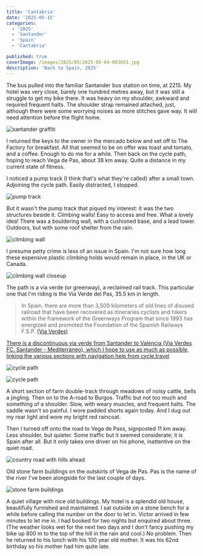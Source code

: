 ```yaml
---
title: 'Cantabria'
date: '2025-05-15'
categories:
  - '2025'
  - 'Santander'
  - 'Spain'
  - 'Cantabria'

published: true
coverImage: /images/2025/05/2025-05-04-093653.jpg
description: 'Back to Spain, 2025'
---
```


<script>
  import Img from '$lib/components/Img.svelte'
  import DayCardHGroup from '$lib/components/DayCardHGroup.svelte'
</script>

<section class="card">
  
  <DayCardHGroup
    where="Santander"
    when="2025-05-05"
  />

  <p>The bus pulled into the familiar Santander bus station on time, at 2215. My hotel was very close, barely one hundred metres away, but it was still a struggle to get my bike there. It was heavy on my shoulder, awkward and required frequent halts. The shoulder strap remained attached, just, although there were some worrying noises as more stitches gave way. It will need attention before the flight home.</p>

  </section>

<section class="card">
  
  <DayCardHGroup
    where="Santander &ndash; La Pedilla"
    when="2025-05-08"
    distance="26.2 km, 206 m, 26.2 km to date"
  />

<Img 
    src="/images/2025/05/2025-05-08-142731.jpg"
    alt="santander graffiti"
  />

</section>
<section class="card">
  
  <DayCardHGroup
    where="La Pedilla &ndash; Alcedo"
    when="2025-05-12"
    distance="24.2 km, 91 m, 50.4 km to date"
  />

<p>I returned the keys to the owner in the mercado below and set off to The Factory for breakfast. All that seemed to be on offer was toast and tomato, and a coffee. Enough to do me for a while. Then back on the cycle path, hoping to reach Vega de Pas, about 38 km away. Quite a distance in my current state of fitness.</p>

<p>I noticed a pump track (I think that's what they're called) after a small town. Adjoining the cycle path. Easily distracted, I stopped.</p>

<Img 
    src="/images/2025/05/2025-05-12-113712.jpg"
    alt="pump track"
  />

<p>But it wasn't the pump track that piqued my interest: it was the two structures beside it.
Climbing walls! Easy to access and free. What a lovely idea! There was a bouldering wall, with a cushioned base, and a lead tower. Outdoors, but with some roof shelter from the rain.</p>

<Img 
    src="/images/2025/05/2025-05-12-111707.jpg"
    alt="climbing wall"
  />

<p>I presume petty crime is less of an issue in Spain. I'm not sure how long these expensive plastic climbing holds would remain in place, in the UK or Canada.</p>

<Img 
    src="/images/2025/05/2025-05-12-112000.jpg"
    alt="climbing wall closeup"
  />

<p>The path is a via verde (or greenway), a reclaimed rail track. This particular one that I'm riding is the Via Verde del Pas, 35.5 km in length.</p>

<blockquote>In Spain, there are more than 3,500 kilometers of old lines of disused railroad that have been recovered as itineraries cyclists and hikers within the framework of the Greenways Program that since 1993 has energized and promoted the Foundation of the Spanish Railways F.S.P. <a href="https://viasverdes.com/" alt="via verdes line">(Via Verdes)</blockquote>

<p>There is a discontinuous via verde from Santander to Valencia (Via Verdes FC. Santander - Mediterr&aacute;neo), which I hope to use as much as possible, linking the various sections with navigation help from <a href="https://www.cycle.travel">cycle.travel</a></p>

<Img 
    src="/images/2025/05/2025-05-12-115117.jpg"
    alt="cycle path"
  />

<Img 
    src="/images/2025/05/2025-05-12-132622.jpg"
    alt="cycle path"
  />

</section>

<section class="card">
  
  <DayCardHGroup
    where="Alceda &ndash; Vega de Pas"
    when="2025-05-13"
    distance="16.0 km, 234 m, 66.4 km to date"
  />

  <p>A short section of farm double-track through meadows of noisy cattle, bells a jingling. Then on to the A-road to Burgos. Traffic but not too much and something of a shoulder. Slow, with weary muscles, and frequent halts. The saddle wasn't so painful. I wore padded shorts again today. And I dug out my rear light and wore my bright red raincoat. </p>
  <p>Then I turned off onto the road to Vega de Pass, signposted 11 km away. Less shoulder, but quieter. Some traffic but it seemed considerate; it is Spain after all. But it only takes one driver on his phone, inattentive on the quiet road.</p>

<Img 
    src="/images/2025/05/2025-05-13-135452.jpg"
    alt="country road with hills ahead"
  />

<p>Old stone farm buildings on the outskirts of Vega de Pas. Pas is the name of the river I've been alongside for the last couple of days. </p>

<Img 
    src="/images/2025/05/2025-05-13-160231.jpg"
    alt="stone farm buildings"
  />

<p>A quiet village with nice old buildings. My hotel is a splendid old house, beautifully furnished and maintained. I sat outside on a stone bench for a while before calling the number on the door to let in. Victor arrived in few minutes to let me in. I had booked for two nights but enquired about three.  (The weather looks wet for the next two days and I don't fancy pushing my bike up 800 m to the top of the hill in the rain and cool.) No problem. Then he returned to his lunch with his 100 year old mother. It was his 62nd birthday so his mother had him quite late.</p>

</section>
